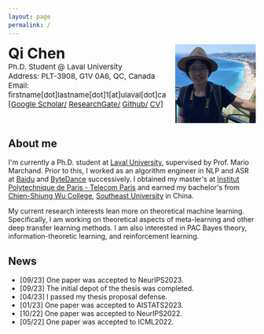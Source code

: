 ```yaml
---
layout: page
permalink: /
---
```


<div style="display: flex; justify-content: space-between; align-items: flex-start;">
    <div align="left">
        <span style="font-weight: 700; font-size: 30px;">Qi Chen</span><br/>
        <span style="font-size: 15px;">Ph.D. Student @ Laval University</span><br/>
        <span style="font-size: 15px;">Address: PLT-3908, G1V 0A6, QC, Canada</span><br/>
        <span style="font-size: 15px;">Email: firstname[dot]lastname[dot]1[at]ulaval[dot]ca</span><br/>
        <span style="font-size: 15px;">
            <a href="{{ site.footer-links.googlescholar }}">[Google Scholar/</a>
            <a href="{{ site.footer-links.researchgate }}"> ResearchGate/</a>
            <a href="https://github.com/{{ site.footer-links.github }}" target="_blank">Github/</a>
            <a href="http://livreq.github.io/images/profie/cv.pdf">CV]</a>
        </span><br/>
    </div>
    <div><img src="images/profile/me2.jpeg" align="right" height="160px"/></div>
</div>




## About me
<!--- ![profile](images/profile/me.jpg) -->
I'm currently a Ph.D. student at [Laval University](https://en.wikipedia.org/wiki/Universit%C3%A9_Laval), supervised by Prof. Mario Marchand. Prior to this, I worked as an algorithm engineer in NLP and ASR at [Baidu](https://ir.baidu.com/) and [ByteDance](https://www.bytedance.com/en/) successively. I obtained my master's at [Institut Polytechnique de Paris - Telecom Paris](https://en.wikipedia.org/wiki/T%C3%A9l%C3%A9com_Paris) and earned my bachelor's from [Chien-Shiung Wu College](https://en.wikipedia.org/wiki/Chien-Shiung_Wu_College), [Southeast University](https://en.wikipedia.org/wiki/Southeast_University) in China.


My current research interests lean more on theoretical machine learning. Specifically, I am working on theoretical aspects of meta-learning and other deep transfer learning methods. I am also interested in PAC Bayes theory, information-theoretic learning, and reinforcement learning.



## News

- [09/23] One paper was accepted to NeurIPS2023.
- [09/23] The initial depot of the thesis was completed.
- [04/23] I passed my thesis proposal defense.
- [01/23] One paper was accepted to AISTATS2023.
- [10/22] One paper was accepted to NeurIPS2022.
- [05/22] One paper was accepted to ICML2022.
